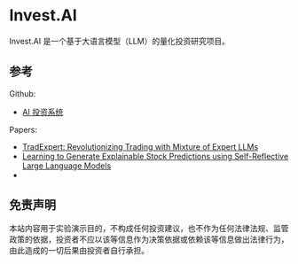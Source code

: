 # Invest.AI

Invest.AI 是一个基于大语言模型（LLM）的量化投资研究项目。

## 参考

Github:

- [AI 投资系统](https://github.com/24mlight/A_Share_investment_Agent)

Papers:

- [TradExpert: Revolutionizing Trading with Mixture of Expert LLMs](https://arxiv.org/abs/2411.00782)
- [Learning to Generate Explainable Stock Predictions using Self-Reflective Large Language Models](https://arxiv.org/abs/2402.03659)
-

## 免责声明

本站内容用于实验演示目的，不构成任何投资建议，也不作为任何法律法规、监管政策的依据，投资者不应以该等信息作为决策依据或依赖该等信息做出法律行为，由此造成的一切后果由投资者自行承担。
